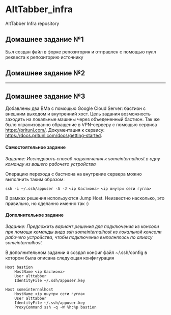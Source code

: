 # AltTabber_infra
AltTabber Infra repository

## Домашнее задание №1
Был создан файл в форке репозитория и отправлен с помощью пулл реквеста к репозиторию источнику

## Домашнее задание №2
---

## Домашнее задание №3
Добавлены два ВМа с помощью Google Cloud Server: бастион с внешним выходом и внутренний хост. Цель задания возможность заходить на локальные машины через объедененный бастион. Так же было огранизованно обращение в VPN-серверу с помощью сервиса https://pritunl.com/. Документация к сервису: https://docs.pritunl.com/docs/getting-started.


#### Самостоятельное задание 
*Задание: Исследовать способ подключения к someinternalhost в одну команду из вашего рабочего устройства*

Операцию перехода с бастиона на внутрение сервера можно выполнить таким образом:
```
ssh -i ~/.ssh/appuser -A -J <ip бастиона> <ip внутри сети гугла>
```
В рамках решения используются Jump Host. Неизвестно насколько, это правильно, но сделанно именно так :)
#### Дополнительное задание
*Задание: Предложить вариант решения для подключения из консоли при помощи команды вида ssh someinternalhost из локальной консоли рабочего устройства, чтобы подключение выполнялось по алиасу someinternalhost*

В дополнительном задании я создал конфиг файл ~/.ssh/config в котором была описана следующая конфигурация
```
Host bastion
	HostName <ip бастиона>
	User alttabber
	IdentityFile ~/.ssh/appuser.key

Host someinternalhost
	HostName <ip внутри сети гугла>
	User alttabber
	IdentityFile ~/.ssh/appuser.key
	ProxyCommand ssh -q -W %h:%p bastion
```
